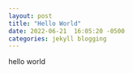 ```yaml
---
layout: post
title: "Hello World"
date: 2022-06-21  16:05:20 -0500
categories: jekyll blogging
---
```


hello world